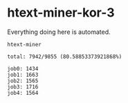 # htext-miner-kor-3

Everything doing here is automated.

```
htext-miner

total: 7942/9855 (80.58853373921868%)

job0: 1434
job1: 1663
job2: 1565
job3: 1716
job4: 1564
```